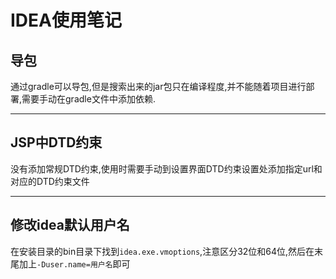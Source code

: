 # IDEA使用笔记 #
## 导包 ##
通过gradle可以导包,但是搜索出来的jar包只在编译程度,并不能随着项目进行部署,需要手动在gradle文件中添加依赖.


----------
## JSP中DTD约束 ##
没有添加常规DTD约束,使用时需要手动到设置界面DTD约束设置处添加指定url和对应的DTD约束文件


----------
## 修改idea默认用户名 ##
在安装目录的bin目录下找到`idea.exe.vmoptions`,注意区分32位和64位,然后在末尾加上`-Duser.name=用户名`即可

